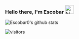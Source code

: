### Hello there, I'm Escobar <img src="https://user-images.githubusercontent.com/1303154/88677602-1635ba80-d120-11ea-84d8-d263ba5fc3c0.gif" width="28px" alt="hi">

![Escobar0's github stats](https://github-readme-stats.vercel.app/api?username=Escobar0&show_icons=true&theme=tokyonight)

![visitors](https://visitor-badge.glitch.me/badge?page_id=Escobar0.Escobar0)
